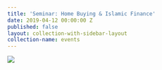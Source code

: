 ```yaml
---
title: 'Seminar: Home Buying & Islamic Finance'
date: 2019-04-12 00:00:00 Z
published: false
layout: collection-with-sidebar-layout
collection-name: events
---
```


![]({{site.baseurl}}/media/UIF_Home%20Buying%20Seminar_ICSD_April12_2019.png)
